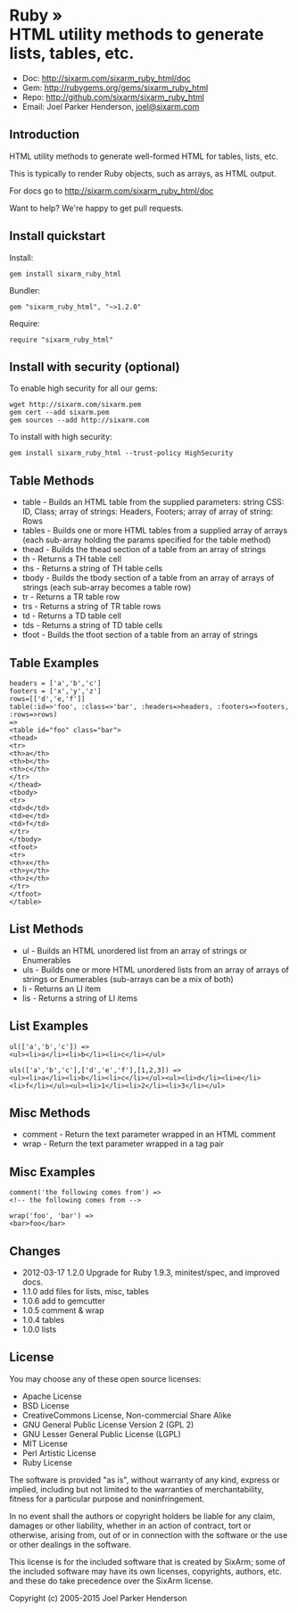 # Ruby » <br> HTML utility methods to generate lists, tables, etc.
                   
* Doc: <http://sixarm.com/sixarm_ruby_html/doc>
* Gem: <http://rubygems.org/gems/sixarm_ruby_html>
* Repo: <http://github.com/sixarm/sixarm_ruby_html>
* Email: Joel Parker Henderson, <joel@sixarm.com>


## Introduction

HTML utility methods to generate well-formed HTML for tables, lists, etc.

This is typically to render Ruby objects, such as arrays, as HTML output.

For docs go to <http://sixarm.com/sixarm_ruby_html/doc>

Want to help? We're happy to get pull requests.


## Install quickstart

Install:

    gem install sixarm_ruby_html

Bundler:

    gem "sixarm_ruby_html", "~>1.2.0"

Require:

    require "sixarm_ruby_html"


## Install with security (optional)

To enable high security for all our gems:

    wget http://sixarm.com/sixarm.pem
    gem cert --add sixarm.pem
    gem sources --add http://sixarm.com

To install with high security:

    gem install sixarm_ruby_html --trust-policy HighSecurity


## Table Methods

* table - Builds an HTML table from the supplied parameters: string CSS: ID, Class; array of strings: Headers, Footers; array of array of string: Rows
* tables - Builds one or more HTML tables from a supplied array of arrays (each sub-array holding the params specified for the table method)
* thead - Builds the thead section of a table from an array of strings
* th - Returns a TH table cell
* ths - Returns a string of TH table cells
* tbody - Builds the tbody section of a table from an array of arrays of strings (each sub-array becomes a table row)
* tr - Returns a TR table row
* trs - Returns a string of TR table rows
* td - Returns a TD table cell
* tds - Returns a string of TD table cells
* tfoot - Builds the tfoot section of a table from an array of strings

## Table Examples

    headers = ['a','b','c']
    footers = ['x','y','z']
    rows=[['d','e,'f']]
    table(:id=>'foo', :class=>'bar', :headers=>headers, :footers=>footers, :rows=>rows)
    =>
    <table id="foo" class="bar">
    <thead>
    <tr>
    <th>a</th>
    <th>b</th>
    <th>c</th>
    </tr>
    </thead>
    <tbody>
    <tr>
    <td>d</td>
    <td>e</td>
    <td>f</td>
    </tr>
    </tbody>
    <tfoot>
    <tr>
    <th>x</th>
    <th>y</th>
    <th>z</th>
    </tr>
    </tfoot>
    </table>


## List Methods

* ul - Builds an HTML unordered list from an array of strings or Enumerables
* uls - Builds one or more HTML unordered lists from an array of arrays of strings or Enumerables (sub-arrays can be a mix of both)
* li - Returns an LI item
* lis - Returns a string of LI items


## List Examples

    ul(['a','b','c']) =>
    <ul><li>a</li><li>b</li><li>c</li></ul>

    uls(['a','b','c'],['d','e','f'],[1,2,3]) =>
    <ul><li>a</li><li>b</li><li>c</li></ul><ul><li>d</li><li>e</li><li>f</li></ul><ul><li>1</li><li>2</li><li>3</li></ul>


## Misc Methods

* comment - Return the text parameter wrapped in an HTML comment
* wrap - Return the text parameter wrapped in a tag pair


## Misc Examples

    comment('the following comes from') =>
    <!-- the following comes from -->

    wrap('foo', 'bar') =>
    <bar>foo</bar>

## Changes

* 2012-03-17 1.2.0 Upgrade for Ruby 1.9.3, minitest/spec, and improved docs.
* 1.1.0 add files for lists, misc, tables
* 1.0.6 add to gemcutter
* 1.0.5 comment & wrap
* 1.0.4 tables
* 1.0.0 lists

## License

You may choose any of these open source licenses:

  * Apache License
  * BSD License
  * CreativeCommons License, Non-commercial Share Alike
  * GNU General Public License Version 2 (GPL 2)
  * GNU Lesser General Public License (LGPL)
  * MIT License
  * Perl Artistic License
  * Ruby License

The software is provided "as is", without warranty of any kind, 
express or implied, including but not limited to the warranties of 
merchantability, fitness for a particular purpose and noninfringement. 

In no event shall the authors or copyright holders be liable for any 
claim, damages or other liability, whether in an action of contract, 
tort or otherwise, arising from, out of or in connection with the 
software or the use or other dealings in the software.

This license is for the included software that is created by SixArm;
some of the included software may have its own licenses, copyrights, 
authors, etc. and these do take precedence over the SixArm license.

Copyright (c) 2005-2015 Joel Parker Henderson
